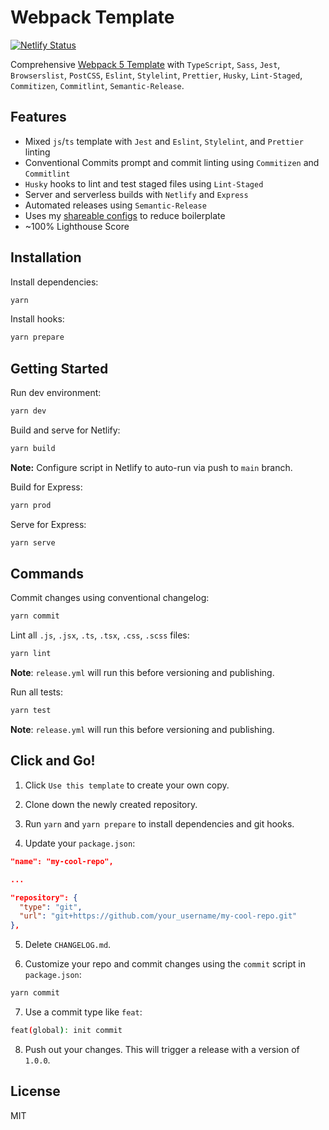 # Webpack Template

[![Netlify Status](https://api.netlify.com/api/v1/badges/0025207c-743d-4b37-b24e-9b67b3489f48/deploy-status)](https://app.netlify.com/sites/waldronmatt-webpack-template/deploys)

Comprehensive [Webpack 5 Template](https://waldronmatt-webpack-template.netlify.app/) with `TypeScript`, `Sass`, `Jest`, `Browserslist`, `PostCSS`, `Eslint`, `Stylelint`, `Prettier`, `Husky`, `Lint-Staged`, `Commitizen`, `Commitlint`, `Semantic-Release`.

## Features

- Mixed `js`/`ts` template with `Jest` and `Eslint`, `Stylelint`, and `Prettier` linting
- Conventional Commits prompt and commit linting using `Commitizen` and `Commitlint`
- `Husky` hooks to lint and test staged files using `Lint-Staged`
- Server and serverless builds with `Netlify` and `Express`
- Automated releases using `Semantic-Release`
- Uses my [shareable configs](https://github.com/waldronmatt/shareable-configs) to reduce boilerplate
- ~100% Lighthouse Score

## Installation

Install dependencies:

```bash
yarn
```

Install hooks:

```bash
yarn prepare
```

## Getting Started

Run dev environment:

```bash
yarn dev
```

Build and serve for Netlify:

```bash
yarn build
```

**Note:** Configure script in Netlify to auto-run via push to `main` branch.

Build for Express:

```bash
yarn prod
```

Serve for Express:

```bash
yarn serve
```

## Commands

Commit changes using conventional changelog:

```bash
yarn commit
```

Lint all `.js`, `.jsx`, `.ts`, `.tsx`, `.css`, `.scss` files:

```bash
yarn lint
```

**Note**: `release.yml` will run this before versioning and publishing.

Run all tests:

```bash
yarn test
```

**Note**: `release.yml` will run this before versioning and publishing.

## Click and Go!

1. Click `Use this template` to create your own copy.

2. Clone down the newly created repository.

3. Run `yarn` and `yarn prepare` to install dependencies and git hooks.

4. Update your `package.json`:

```json
"name": "my-cool-repo",

...

"repository": {
  "type": "git",
  "url": "git+https://github.com/your_username/my-cool-repo.git"
},
```

5. Delete `CHANGELOG.md`.

6. Customize your repo and commit changes using the `commit` script in `package.json`:

```bash
yarn commit
```

7. Use a commit type like `feat`:

```bash
feat(global): init commit
```

8. Push out your changes. This will trigger a release with a version of `1.0.0`.

## License

MIT
